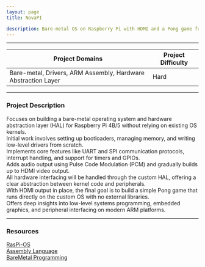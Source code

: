 ```yaml
---
layout: page
title: NovaPI

description: Bare-metal OS on Raspberry Pi with HDMI and a Pong game from scratch.
---
```


---

| Project Domains                                               | Project Difficulty |
|---------------------------------------------------------------|--------------------|
| Bare-metal, Drivers, ARM Assembly, Hardware Abstraction Layer | Hard             |

---

### Project Description

Focuses on building a bare-metal operating system and hardware abstraction layer (HAL) for Raspberry Pi 4B/5 without relying on existing OS kernels.<br>
Initial work involves setting up bootloaders, managing memory, and writing low-level drivers from scratch.<br>
Implements core features like UART and SPI communication protocols, interrupt handling, and support for timers and GPIOs.<br>
Adds audio output using Pulse Code Modulation (PCM) and gradually builds up to HDMI video output.<br>
All hardware interfacing will be handled through the custom HAL, offering a clear abstraction between kernel code and peripherals.<br>
With HDMI output in place, the final goal is to build a simple Pong game that runs directly on the custom OS with no external libraries.<br>
Offers deep insights into low-level systems programming, embedded graphics, and peripheral interfacing on modern ARM platforms.

---

### Resources
[RasPi-OS](https://github.com/s-matyukevich/raspberry-pi-os)<br>
[Assembly Language](https://youtu.be/gfmRrPjnEw4?si=flEVGXRJBXGRP29f)<br>
[BareMetal Programming](https://youtu.be/mshVdGlGwBs?si=KgdI0XSvzd5yrXnl)<br>

